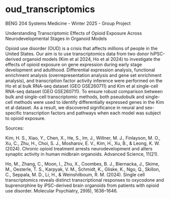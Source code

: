 # oud_transcriptomics
BENG 204 Systems Medicine - Winter 2025 - Group Project

Understanding Transcriptomic Effects of Opioid Exposure Across Neurodevelopmental Stages in Organoid Models

Opioid use disorder (OUD) is a crisis that affects millions of people in the United States. Our aim is to use transcriptomics data from two donor hiPSC-derived organoid models (Kim et al 2024, Ho et al 2024) to investigate the effects of opioid exposure on gene expression during early stage development and adulthood. Differential expression analysis, functional enrichment analysis (overrepresentation analysis and gene set enrichment analysis), and transcription factor activity inference were performed on the Ho et al bulk RNA-seq dataset (GEO GSE260711) and Kim et al single-cell RNA-seq dataset (GEO GSE260711). To ensure robust comparison between bulk and single-cell transcriptomic methods, both pseudobulk and single-cell methods were used to identify differentially expressed genes in the Kim et al dataset. As a result, we discovered significance in neural and sex-specific transcription factors and pathways when each model was subject to opioid exposure.


Sources: 

Kim, H. S., Xiao, Y., Chen, X., He, S., Im, J., Willner, M. J., Finlayson, M. O., Xu, C., Zhu, H., Choi, S. J., Mosharov, E. V., Kim, H., Xu, B., & Leong, K. W. (2024). Chronic opioid treatment arrests neurodevelopment and alters synaptic activity in human midbrain organoids. Advanced Science, 11(21).

Ho, M., Zhang, C., Moon, I., Zhu, X., Coombes, B. J., Biernacka, J., Skime, M., Oesterle, T. S., Karpyak, V. M., Schmidt, K., Gliske, K., Ngo, Q., Skillon, C., Seppala, M. D., Li, H., & Weinshilboum, R. M. (2024). Single cell transcriptomics reveals distinct transcriptional responses to oxycodone and buprenorphine by iPSC-derived brain organoids from patients with opioid use disorder. Molecular Psychiatry, 29(6), 1636–1646.
